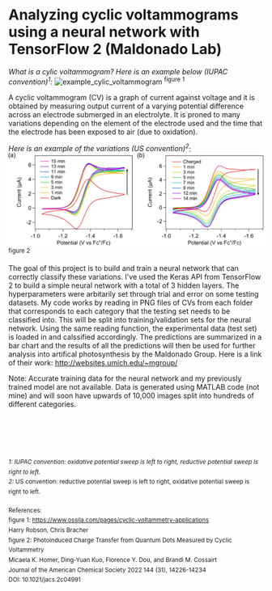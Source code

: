 # Analyzing cyclic voltammograms using a neural network with TensorFlow 2 (Maldonado Lab)

*What is a cylic voltammogram? Here is an example below (IUPAC convention)<sup>1</sup>:*
<img src="https://cdn.shopify.com/s/files/1/0823/0287/files/cyclic-voltammogram-ferrocene-labelled_848x547.png?v=1644831341" alt="example_cylic_voltammogram" width="600"/> <sup>figure 1</sup>


A cyclic voltammogram (CV) is a graph of current against voltage and it is obtained by measuring output current of a varying potential difference across an electrode submerged in an electrolyte. It is proned to many variations depending on the element of the electrode used and the time that the electrode has been exposed to air (due to oxidation). <br>

*Here is an example of the variations (US convention)<sup>2</sup>*: <br>
<img src="https://raw.githubusercontent.com/Acty101/Maldonado_Group/main/figures/ja2c04991_0005.webp" alt="CV_variations" width="600"/> <sup>figure 2</sup>

The goal of this project is to build and train a neural network that can correctly classify these variations. I've used the Keras API from TensorFlow 2 to build a simple neural network with a total of 3 hidden layers. The hyperparameters were arbitarily set through trial and error on some testing datasets. My code works by reading in PNG files of CVs from each folder that corresponds to each category that the testing set needs to be classified into. This will be split into training/validation sets for the neural network. Using the same reading function, the experimental data (test set) is loaded in and calssified accordingly. The predictions are summarized in a bar chart and the results of all the predictions will then be used for further analysis into artifical photosynthesis by the Maldonado Group. Here is a link of their work: http://websites.umich.edu/~mgroup/

Note: Accurate training data for the neural network and my previously trained model are not available. Data is generated using MATLAB code (not mine) and will soon have upwards of 10,000 images split into hundreds of different categories.
<br>
<br>
<br>
<br>
<br>
<br>

<sup>*1: IUPAC convention: oxidative potential sweep is left to right, reductive potential sweep is right to left.<br>
2:* US convention: reductive potential sweep is left to right, oxidative potential sweep is right to left.</sup>
<br>
<br>
<sup>References:<br>
figure 1: https://www.ossila.com/pages/cyclic-voltammetry-applications <br>
Harry Robson, Chris Bracher <br>
figure 2: Photoinduced Charge Transfer from Quantum Dots Measured by Cyclic Voltammetry <br>
Micaela K. Homer, Ding-Yuan Kuo, Florence Y. Dou, and Brandi M. Cossairt <br>
Journal of the American Chemical Society 2022 144 (31), 14226-14234 <br>
  DOI: 10.1021/jacs.2c04991</sup>
